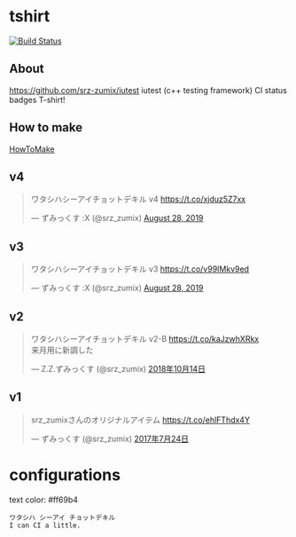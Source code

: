 # tshirt

[![Build Status](https://travis-ci.com/srz-zumix/tshirt.svg?branch=master)](https://travis-ci.com/srz-zumix/tshirt)

## About

https://github.com/srz-zumix/iutest
iutest (c++ testing framework) CI status badges T-shirt!

## How to make

[HowToMake](./docs/HowToMake.md)

## v4

<blockquote class="twitter-tweet"><p lang="ja" dir="ltr">ワタシハシーアイチョットデキル v4 <a href="https://t.co/xjduz5Z7xx">https://t.co/xjduz5Z7xx</a></p>&mdash; ずみっくす :X (@srz_zumix) <a href="https://twitter.com/srz_zumix/status/1166514931610472450?ref_src=twsrc%5Etfw">August 28, 2019</a></blockquote> <script async src="https://platform.twitter.com/widgets.js" charset="utf-8"></script>

## v3

<blockquote class="twitter-tweet"><p lang="ja" dir="ltr">ワタシハシーアイチョットデキル v3 <a href="https://t.co/v99IMkv9ed">https://t.co/v99IMkv9ed</a></p>&mdash; ずみっくす :X (@srz_zumix) <a href="https://twitter.com/srz_zumix/status/1166514918482251777?ref_src=twsrc%5Etfw">August 28, 2019</a></blockquote> <script async src="https://platform.twitter.com/widgets.js" charset="utf-8"></script>

## v2

<blockquote class="twitter-tweet" data-lang="ja"><p lang="ja" dir="ltr">ワタシハシーアイチョットデキル v2-B <a href="https://t.co/kaJzwhXRkx">https://t.co/kaJzwhXRkx</a><br>来月用に新調した</p>&mdash; Z.Z.ずみっくす (@srz_zumix) <a href="https://twitter.com/srz_zumix/status/1051461553688477696?ref_src=twsrc%5Etfw">2018年10月14日</a></blockquote>
<!-- <script async src="https://platform.twitter.com/widgets.js" charset="utf-8"></script> -->

## v1

<blockquote class="twitter-tweet" data-lang="ja"><p lang="ja" dir="ltr">srz_zumixさんのオリジナルアイテム <a href="https://t.co/ehlFThdx4Y">https://t.co/ehlFThdx4Y</a></p>&mdash; ずみっくす (@srz_zumix) <a href="https://twitter.com/srz_zumix/status/889332375800299521">2017年7月24日</a></blockquote>
<!-- <script async src="https://platform.twitter.com/widgets.js" charset="utf-8"></script> -->

# configurations

text color: #ff69b4

```
ワタシハ シーアイ チョットデキル
I can CI a little.
```
